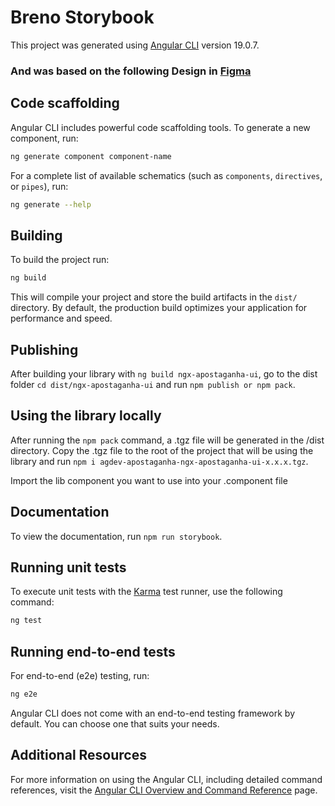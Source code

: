 # Breno Storybook

This project was generated using [Angular CLI](https://github.com/angular/angular-cli) version 19.0.7.

### And was based on the following Design in [Figma](https://www.figma.com/design/jy9JeQ6Vbka6bm1qUcF1Rg/Portifolio?node-id=0-1&t=NeC8A54tiyllGFxG-1)

## Code scaffolding

Angular CLI includes powerful code scaffolding tools. To generate a new component, run:

```bash
ng generate component component-name
```

For a complete list of available schematics (such as `components`, `directives`, or `pipes`), run:

```bash
ng generate --help
```

## Building

To build the project run:

```bash
ng build
```

This will compile your project and store the build artifacts in the `dist/` directory. By default, the production build optimizes your application for performance and speed.

## Publishing

After building your library with `ng build ngx-apostaganha-ui`, go to the dist folder `cd dist/ngx-apostaganha-ui` and run `npm publish or npm pack`.

## Using the library locally

After running the `npm pack` command, a .tgz file will be generated in the /dist directory. Copy the .tgz file to the root of the project that will be using the library and run `npm i agdev-apostaganha-ngx-apostaganha-ui-x.x.x.tgz`.

Import the lib component you want to use into your .component file

## Documentation

To view the documentation, run `npm run storybook`.

## Running unit tests

To execute unit tests with the [Karma](https://karma-runner.github.io) test runner, use the following command:

```bash
ng test
```

## Running end-to-end tests

For end-to-end (e2e) testing, run:

```bash
ng e2e
```

Angular CLI does not come with an end-to-end testing framework by default. You can choose one that suits your needs.

## Additional Resources

For more information on using the Angular CLI, including detailed command references, visit the [Angular CLI Overview and Command Reference](https://angular.dev/tools/cli) page.
